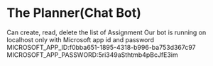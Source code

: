 # The Planner(Chat Bot)
Can create, read, delete the list of Assignment
Our bot is running on localhost only with Microsoft app id and password
MICROSOFT_APP_ID:f0bba651-1895-4318-b996-ba753d367c97
MICROSOFT_APP_PASSWORD:5ri349aSthtmb4pBcJfE3im
